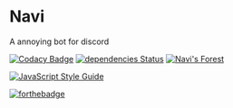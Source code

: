 # Navi
A annoying bot for discord

[![Codacy Badge](https://api.codacy.com/project/badge/Grade/0b4cb2ade2f445d4b379d7aa2b3452f4)](https://www.codacy.com/app/NaviForest/navi)
[![dependencies Status](https://david-dm.org/naviforest/navi/status.svg)](https://david-dm.org/naviforest/navi)
[![Navi's Forest](https://discordapp.com/api/guilds/421366326775513108/embed.png)](https://discord.gg/jPhuKT8)

[![JavaScript Style Guide](https://cdn.rawgit.com/standard/standard/master/badge.svg)](https://github.com/standard/standard)

[![forthebadge](https://forthebadge.com/images/badges/built-with-love.svg)](https://forthebadge.com)
